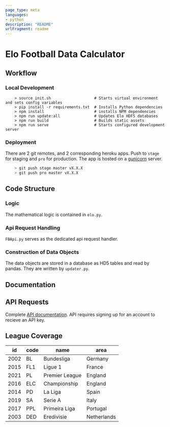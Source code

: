 ```yaml
---
page_type: meta
languages:
- python
description: "README"
urlFragment: readme
---
```

# Elo Football Data Calculator

## Workflow

### Local Development

```shell
    > source init.sh                   # Starts virtual environment and sets config variables
    > pip install -r requirements.txt  # Installs Python dependencies
    > npm install                      # installs NPM dependencies
    > npm run update:all               # Updates Elo HDF5 databases
    > npm run build                    # Builds static assets
    > npm run serve                    # Starts configured development server
```

### Deployment

There are 2 git remotes, and 2 corresponding heroku apps. Push to `stage` for staging and `pro` for production.
The app is hosted on a [gunicorn](https://gunicorn.org/) server.

```bash
    > git push stage master vX.X.X
    > git push pro master vX.X.X
```

## Code Structure

### Logic

The mathematical logic is contained in `elo.py`.

### Api Request Handling

`FBApi.py` serves as the dedicated api request handler.

### Construction of Data Objects

The data objects are stored in a database as HD5 tables and read by pandas. They are written by `updater.py`.

## Documentation

## API Requests

Complete [API documentation](https://www.football-data.org/documentation/api). API requires signing up for an account
to recieve an API key.

## League Coverage

| id   | code | name                  | area        |
|------|------|-----------------------|-------------|
| 2002 | BL   | Bundesliga            | Germany     |
| 2015 | FL1  | Ligue 1               | France      |
| 2021 | PL   | Premier League        | England     |
| 2016 | ELC  | Championship          | England     |
| 2014 | PD   | La Liga               | Spain       |
| 2019 | SA   | Serie A               | Italy       |
| 2017 | PPL  | Primeira Liga         | Portugal    |
| 2003 | DED  | Eredivisie            | Netherlands |
